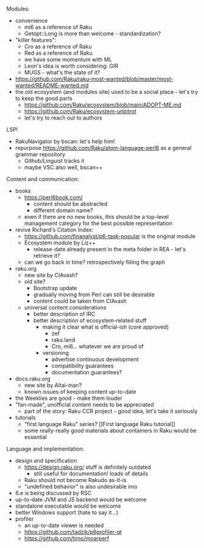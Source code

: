 Modules:
- convenience
	- mi6 as a reference of Raku
	- Getopt::Long is more than welcome - standardization?
- "killer features":
	- Cro as a reference of Raku
	- Red as a reference of Raku
	- we have some momentum with ML
	- Leon's idea is worth considering: GIR
	- MUGS - what's the state of it?
- https://github.com/Raku/raku-most-wanted/blob/master/most-wanted/README-wanted.md
- the old ecosystem (and modules site) used to be a social place - let's try to keep the good parts
	- https://github.com/Raku/ecosystem/blob/main/ADOPT-ME.md
	- https://github.com/Raku/ecosystem-unbitrot
	- let's try to reach out to authors

LSP!
- RakuNavigator by bscan: let's help him!
- repurpose https://github.com/Raku/atom-language-perl6 as a general grammar repository
  - Github/Linguist tracks it
  - maybe VSC also well, bscan++

Content and communication:
- books
	- https://perl6book.com/
		- content should be abstracted
		- different domain name?
	- even if there are no new books, this should be a top-level management category for the best possible representation
- revive Richard's Citation Index:
	- https://github.com/finanalyst/p6-task-popular is the original module
	- Ecosystem module by Liz++
		- release-date already present in the meta folder in REA - let's retrieve it?
	- can we go back in time? retrospectively filling the graph
- raku.org
	- new site by CIAvash?
	- old site?
		- Bootstrap update
		- gradually moving from Perl can still be desirable
		- content could be taken from CIAvash
	- universal content considerations
		- better description of IRC
		- better description of ecosystem-related stuff
			- making it clear what is official-ish (core approved)
				- zef
				- raku.land
				- Cro, mi6... whatever we are proud of
			- versioning
				- advertise continuous development
				- compatibility guarantees
				- documentation guarantees?
- docs.raku.org
	- new site by Altai-man?
	- known issues of keeping content up-to-date
- the Weeklies are good - make them louder
- "fan-made", unofficial content needs to be appreciated
	- part of the story: Raku CCR project - good idea, let's take it seriously
- tutorials
	- "first language Raku" series? [[First language Raku tutorial]]
	- some really-really good materials about containers in Raku would be essential

Language and implementation:
- design and specification
	- https://design.raku.org/ stuff is definitely outdated
		- still useful for documentation! loads of details
	- Raku should not become Rakudo as-it-is
	- "undefined behavior" is also undesirable imo
- 6.e is being discussed by RSC
- up-to-date JVM and JS backend would be welcome
- standalone executable would be welcome
- better Windows support (hate to say it...)
- profiler
  - an up-to-date viewer is needed
  - https://github.com/tadzik/p6profiler-qt
  - https://github.com/timo/moarperf
